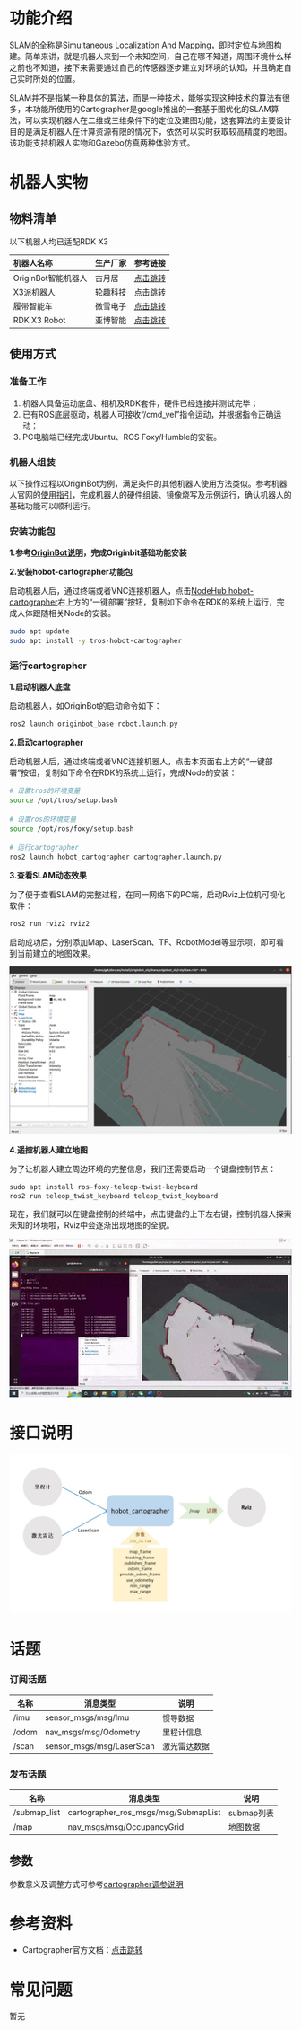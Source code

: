 # 功能介绍

SLAM的全称是Simultaneous Localization And Mapping，即时定位与地图构建。简单来讲，就是机器人来到一个未知空间，自己在哪不知道，周围环境什么样之前也不知道，接下来需要通过自己的传感器逐步建立对环境的认知，并且确定自己实时所处的位置。

SLAM并不是指某一种具体的算法，而是一种技术，能够实现这种技术的算法有很多，本功能所使用的Cartographer是google推出的一套基于图优化的SLAM算法，可以实现机器人在二维或三维条件下的定位及建图功能，这套算法的主要设计目的是满足机器人在计算资源有限的情况下，依然可以实时获取较高精度的地图。该功能支持机器人实物和Gazebo仿真两种体验方式。

# 机器人实物

## 物料清单

以下机器人均已适配RDK X3

| 机器人名称          | 生产厂家 | 参考链接                                                     |
| :------------------ | -------- | ------------------------------------------------------------ |
| OriginBot智能机器人 | 古月居   | [点击跳转](https://www.originbot.org/)                       |
| X3派机器人          | 轮趣科技 | [点击跳转](https://item.taobao.com/item.htm?spm=a230r.1.14.17.55e556912LPGGx&id=676436236906&ns=1&abbucket=12#detail) |
| 履带智能车          | 微雪电子 | [点击跳转](https://detail.tmall.com/item.htm?abbucket=9&id=696078152772&rn=4d81bea40d392509d4a5153fb2c65a35&spm=a1z10.5-b-s.w4011-22714387486.159.12d33742lJtqRk) |
| RDK X3 Robot        | 亚博智能 | [点击跳转](https://developer.horizon.ai/sunrise) |

## 使用方式

### 准备工作

1. 机器人具备运动底盘、相机及RDK套件，硬件已经连接并测试完毕；
2. 已有ROS底层驱动，机器人可接收“/cmd_vel”指令运动，并根据指令正确运动；
3. PC电脑端已经完成Ubuntu、ROS Foxy/Humble的安装。

### 机器人组装

以下操作过程以OriginBot为例，满足条件的其他机器人使用方法类似。参考机器人官网的[使用指引](https://www.originbot.org/guide/quick_guide/)，完成机器人的硬件组装、镜像烧写及示例运行，确认机器人的基础功能可以顺利运行。

### 安装功能包

**1.参考[OriginBot说明](https://github.com/nodehubs/originbot_minimal/blob/develop/README.md)，完成Originbit基础功能安装**

**2.安装hobot-cartographer功能包**

启动机器人后，通过终端或者VNC连接机器人，点击[NodeHub hobot-cartographer](http://it-dev.horizon.ai/nodehubDetail/170117036053371409)右上方的“一键部署”按钮，复制如下命令在RDK的系统上运行，完成人体跟随相关Node的安装。

```bash
sudo apt update
sudo apt install -y tros-hobot-cartographer
```

### 运行cartographer

**1.启动机器人底盘**

启动机器人，如OriginBot的启动命令如下：

```bash
ros2 launch originbot_base robot.launch.py 
```

**2.启动cartographer**

启动机器人后，通过终端或者VNC连接机器人，点击本页面右上方的“一键部署”按钮，复制如下命令在RDK的系统上运行，完成Node的安装：

```bash
# 设置tros的环境变量
source /opt/tros/setup.bash

# 设置ros的环境变量
source /opt/ros/foxy/setup.bash

# 运行cartographer
ros2 launch hobot_cartographer cartographer.launch.py
```

**3.查看SLAM动态效果**

为了便于查看SLAM的完整过程，在同一网络下的PC端，启动Rviz上位机可视化软件：

```bash
ros2 run rviz2 rviz2
```

启动成功后，分别添加Map、LaserScan、TF、RobotModel等显示项，即可看到当前建立的地图效果。

![cartographer_slam](image/cartographer_slam.png)

**4.遥控机器人建立地图**

为了让机器人建立周边环境的完整信息，我们还需要启动一个键盘控制节点：

```
sudo apt install ros-foxy-teleop-twist-keyboard
ros2 run teleop_twist_keyboard teleop_twist_keyboard
```

现在，我们就可以在键盘控制的终端中，点击键盘的上下左右键，控制机器人探索未知的环境啦，Rviz中会逐渐出现地图的全貌。

![e646ac75c6](image/e646ac75c6.gif)

# 接口说明

![interfaces](image/interfaces.jpg)

# 话题

### 订阅话题

| 名称  | 消息类型                | 说明 |
| ----- | ----------------------- | ---- |
| /imu  | sensor_msgs/msg/Imu        | 惯导数据    |
| /odom |  nav_msgs/msg/Odometry     | 里程计信息     |
| /scan | sensor_msgs/msg/LaserScan  | 激光雷达数据     |

### 发布话题

| 名称  | 消息类型                | 说明 |
| ----- | ----------------------- | ---- |
| /submap_list  | cartographer_ros_msgs/msg/SubmapList | submap列表    |
| /map |  nav_msgs/msg/OccupancyGrid     | 地图数据     |

## 参数

参数意义及调整方式可参考[cartographer调参说明](https://google-cartographer-ros.readthedocs.io/en/latest/algo_walkthrough.html)


# 参考资料

- Cartographer官方文档：[点击跳转](https://google-cartographer.readthedocs.io/en/latest/)


# 常见问题

暂无

